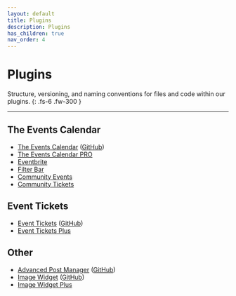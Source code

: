 ```yaml
---
layout: default
title: Plugins
description: Plugins
has_children: true
nav_order: 4
---
```


# Plugins

Structure, versioning, and naming conventions for files and code within our plugins.
{: .fs-6 .fw-300 }

---

## The Events Calendar

* [The Events Calendar](https://wordpress.org/plugins/the-events-calendar/) ([GitHub](https://github.com/moderntribe/the-events-calendar))
* [The Events Calendar PRO](https://theeventscalendar.com/product/wordpress-events-calendar-pro/)
* [Eventbrite](https://theeventscalendar.com/product/wordpress-eventbrite-tickets/)
* [Filter Bar](https://theeventscalendar.com/product/wordpress-events-filterbar/)
* [Community Events](https://theeventscalendar.com/product/wordpress-community-events/)
* [Community Tickets](https://theeventscalendar.com/product/community-tickets/)

## Event Tickets

* [Event Tickets](https://wordpress.org/plugins/event-tickets/) ([GitHub](https://github.com/moderntribe/event-tickets))
* [Event Tickets Plus](https://theeventscalendar.com/product/wordpress-event-tickets-plus/)

## Other

* [Advanced Post Manager](https://wordpress.org/plugins/advanced-post-manager/) ([GitHub](https://github.com/moderntribe/advanced-post-manager))
* [Image Widget](https://wordpress.org/plugins/image-widget/) ([GitHub](https://github.com/moderntribe/image-widget))
* [Image Widget Plus](https://theeventscalendar.com/product/wordpress-image-widget-plus/)
